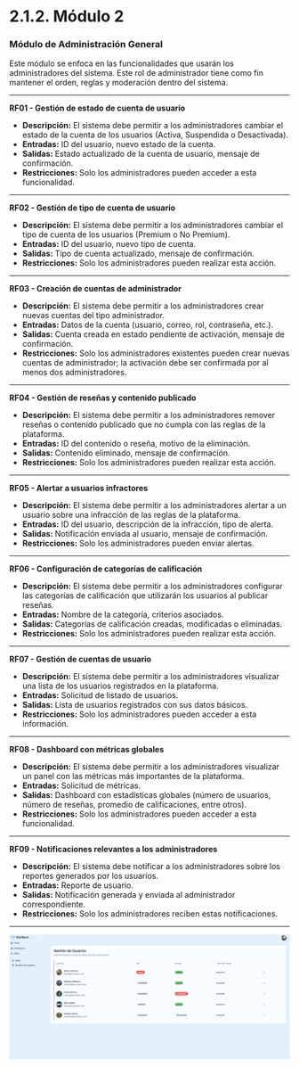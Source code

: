 # 2.1.2. Módulo 2

### Módulo de Administración General

Este módulo se enfoca en las funcionalidades que usarán los administradores del sistema. Este rol de administrador tiene como fin mantener el orden, reglas y moderación dentro del sistema.

---

**RF01 - Gestión de estado de cuenta de usuario**  
- **Descripción:** El sistema debe permitir a los administradores cambiar el estado de la cuenta de los usuarios (Activa, Suspendida o Desactivada).  
- **Entradas:** ID del usuario, nuevo estado de la cuenta.  
- **Salidas:** Estado actualizado de la cuenta de usuario, mensaje de confirmación.  
- **Restricciones:** Solo los administradores pueden acceder a esta funcionalidad.

---

**RF02 - Gestión de tipo de cuenta de usuario**  
- **Descripción:** El sistema debe permitir a los administradores cambiar el tipo de cuenta de los usuarios (Premium o No Premium).  
- **Entradas:** ID del usuario, nuevo tipo de cuenta.  
- **Salidas:** Tipo de cuenta actualizado, mensaje de confirmación.  
- **Restricciones:** Solo los administradores pueden realizar esta acción.

---

**RF03 - Creación de cuentas de administrador**  
- **Descripción:** El sistema debe permitir a los administradores crear nuevas cuentas del tipo administrador.  
- **Entradas:** Datos de la cuenta (usuario, correo, rol, contraseña, etc.).  
- **Salidas:** Cuenta creada en estado pendiente de activación, mensaje de confirmación.  
- **Restricciones:** Solo los administradores existentes pueden crear nuevas cuentas de administrador; la activación debe ser confirmada por al menos dos administradores.

---

**RF04 - Gestión de reseñas y contenido publicado**  
- **Descripción:** El sistema debe permitir a los administradores remover reseñas o contenido publicado que no cumpla con las reglas de la plataforma.  
- **Entradas:** ID del contenido o reseña, motivo de la eliminación.  
- **Salidas:** Contenido eliminado, mensaje de confirmación.  
- **Restricciones:** Solo los administradores pueden realizar esta acción.

---

**RF05 - Alertar a usuarios infractores**  
- **Descripción:** El sistema debe permitir a los administradores alertar a un usuario sobre una infracción de las reglas de la plataforma.  
- **Entradas:** ID del usuario, descripción de la infracción, tipo de alerta.  
- **Salidas:** Notificación enviada al usuario, mensaje de confirmación.  
- **Restricciones:** Solo los administradores pueden enviar alertas.

---

**RF06 - Configuración de categorías de calificación**  
- **Descripción:** El sistema debe permitir a los administradores configurar las categorías de calificación que utilizarán los usuarios al publicar reseñas.  
- **Entradas:** Nombre de la categoría, criterios asociados.  
- **Salidas:** Categorías de calificación creadas, modificadas o eliminadas.  
- **Restricciones:** Solo los administradores pueden realizar esta acción.

---

**RF07 - Gestión de cuentas de usuario**  
- **Descripción:** El sistema debe permitir a los administradores visualizar una lista de los usuarios registrados en la plataforma.  
- **Entradas:** Solicitud de listado de usuarios.  
- **Salidas:** Lista de usuarios registrados con sus datos básicos.  
- **Restricciones:** Solo los administradores pueden acceder a esta información.

---

**RF08 - Dashboard con métricas globales**  
- **Descripción:** El sistema debe permitir a los administradores visualizar un panel con las métricas más importantes de la plataforma.  
- **Entradas:** Solicitud de métricas.  
- **Salidas:** Dashboard con estadísticas globales (número de usuarios, número de reseñas, promedio de calificaciones, entre otros).  
- **Restricciones:** Solo los administradores pueden acceder a esta funcionalidad.

---

**RF09 - Notificaciones relevantes a los administradores**  
- **Descripción:** El sistema debe notificar a los administradores sobre los reportes generados por los usuarios.  
- **Entradas:** Reporte de usuario.  
- **Salidas:** Notificación generada y enviada al administrador correspondiente.  
- **Restricciones:** Solo los administradores reciben estas notificaciones.

---

![Mockup del Módulo de Administración General](mockup21.jpeg)
